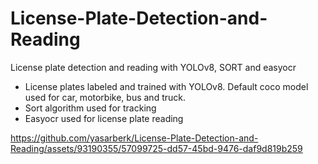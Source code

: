 # License-Plate-Detection-and-Reading
License plate detection and reading with YOLOv8, SORT and easyocr

+ License plates labeled and trained with YOLOv8. Default coco model used for car, motorbike, bus and truck.
+ Sort algorithm used for tracking
+ Easyocr used for license plate reading




https://github.com/yasarberk/License-Plate-Detection-and-Reading/assets/93190355/57099725-dd57-45bd-9476-daf9d819b259

